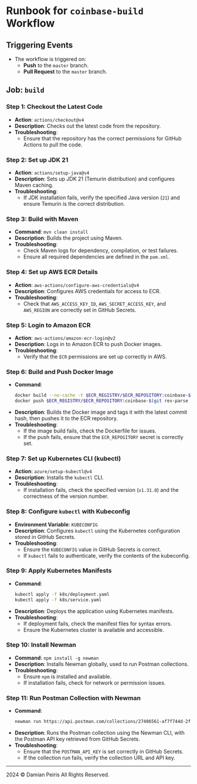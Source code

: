 # Runbook for `coinbase-build` Workflow

## Triggering Events
- The workflow is triggered on:
  - **Push** to the `master` branch.
  - **Pull Request** to the `master` branch.

## Job: `build`

### Step 1: Checkout the Latest Code
- **Action**: `actions/checkout@v4`
- **Description**: Checks out the latest code from the repository.
- **Troubleshooting**:
  - Ensure that the repository has the correct permissions for GitHub Actions to pull the code.

### Step 2: Set up JDK 21
- **Action**: `actions/setup-java@v4`
- **Description**: Sets up JDK 21 (Temurin distribution) and configures Maven caching.
- **Troubleshooting**:
  - If JDK installation fails, verify the specified Java version (`21`) and ensure Temurin is the correct distribution.

### Step 3: Build with Maven
- **Command**: `mvn clean install`
- **Description**: Builds the project using Maven.
- **Troubleshooting**:
  - Check Maven logs for dependency, compilation, or test failures.
  - Ensure all required dependencies are defined in the `pom.xml`.

### Step 4: Set up AWS ECR Details
- **Action**: `aws-actions/configure-aws-credentials@v4`
- **Description**: Configures AWS credentials for access to ECR.
- **Troubleshooting**:
  - Check that `AWS_ACCESS_KEY_ID`, `AWS_SECRET_ACCESS_KEY`, and `AWS_REGION` are correctly set in GitHub Secrets.

### Step 5: Login to Amazon ECR
- **Action**: `aws-actions/amazon-ecr-login@v2`
- **Description**: Logs in to Amazon ECR to push Docker images.
- **Troubleshooting**:
  - Verify that the `ECR` permissions are set up correctly in AWS.

### Step 6: Build and Push Docker Image
- **Command**:
  ```bash
  docker build --no-cache -t $ECR_REGISTRY/$ECR_REPOSITORY:coinbase-$(git rev-parse --short HEAD) .
  docker push $ECR_REGISTRY/$ECR_REPOSITORY:coinbase-$(git rev-parse --short HEAD)
  ```
- **Description**: Builds the Docker image and tags it with the latest commit hash, then pushes it to the ECR repository.
- **Troubleshooting**:
  - If the image build fails, check the Dockerfile for issues.
  - If the push fails, ensure that the `ECR_REPOSITORY` secret is correctly set.

### Step 7: Set up Kubernetes CLI (kubectl)
- **Action**: `azure/setup-kubectl@v4`
- **Description**: Installs the `kubectl` CLI.
- **Troubleshooting**:
  - If installation fails, check the specified version (`v1.31.0`) and the correctness of the version number.

### Step 8: Configure `kubectl` with Kubeconfig
- **Environment Variable**: `KUBECONFIG`
- **Description**: Configures `kubectl` using the Kubernetes configuration stored in GitHub Secrets.
- **Troubleshooting**:
  - Ensure the `KUBECONFIG` value in GitHub Secrets is correct.
  - If `kubectl` fails to authenticate, verify the contents of the kubeconfig.

### Step 9: Apply Kubernetes Manifests
- **Command**:
  ```bash
  kubectl apply -f k8s/deployment.yaml
  kubectl apply -f k8s/service.yaml
  ```
- **Description**: Deploys the application using Kubernetes manifests.
- **Troubleshooting**:
  - If deployment fails, check the manifest files for syntax errors.
  - Ensure the Kubernetes cluster is available and accessible.

### Step 10: Install Newman
- **Command**: `npm install -g newman`
- **Description**: Installs Newman globally, used to run Postman collections.
- **Troubleshooting**:
  - Ensure `npm` is installed and available.
  - If installation fails, check for network or permission issues.

### Step 11: Run Postman Collection with Newman
- **Command**:
  ```bash
  newman run https://api.postman.com/collections/27406561-af7f744d-2fad-475d-8cd9-27fa633d78db?access_key=$POSTMAN_API_KEY
  ```
- **Description**: Runs the Postman collection using the Newman CLI, with the Postman API key retrieved from GitHub Secrets.
- **Troubleshooting**:
  - Ensure that the `POSTMAN_API_KEY` is set correctly in GitHub Secrets.
  - If the collection run fails, verify the collection URL and API key.

---

2024 ©️ Damian Peiris All Rights Reserved.
```
